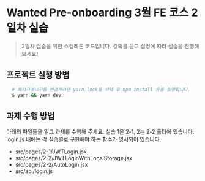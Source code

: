 # Wanted Pre-onboarding 3월 FE 코스 2일차 실습

> 2일차 실습을 위한 스켈레톤 코드입니다. 강의를 듣고 설명에 따라 실습을 진행해보세요!

## 프로젝트 실행 방법
    
```bash
  # 패키지매니저를 변경하려면 yarn.lock을 삭제 후 npm install 등을 실행합니다.
  $ yarn && yarn dev
```

## 과제 수행 방법
아래의 파일들을 읽고 과제를 수행해 주세요. 실습 1은 2-1, 2는 2-2 폴더에 있습니다. login.js 내에는 각 실습별로 구현해야 하는 함수가 명시되어 있습니다.

- src/pages/2-1/JWTLogin.jsx
- src/pages/2-2/JWTLoginWithLocalStorage.jsx
- src/pages/2-2/AutoLogin.jsx
- src/api/login.js
